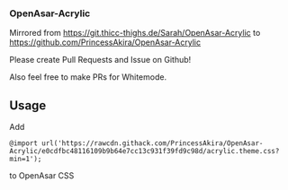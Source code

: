 ### OpenAsar-Acrylic

Mirrored from https://git.thicc-thighs.de/Sarah/OpenAsar-Acrylic to https://github.com/PrincessAkira/OpenAsar-Acrylic

Please create Pull Requests and Issue on Github!

Also feel free to make PRs for Whitemode.

## Usage

Add

```
@import url('https://rawcdn.githack.com/PrincessAkira/OpenAsar-Acrylic/e0cdfbc48116109b9b64e7cc13c931f39fd9c98d/acrylic.theme.css?min=1');
```

to OpenAsar CSS
